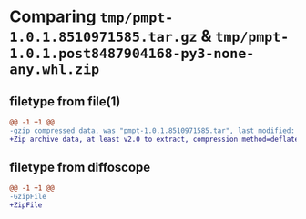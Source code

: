 # Comparing `tmp/pmpt-1.0.1.8510971585.tar.gz` & `tmp/pmpt-1.0.1.post8487904168-py3-none-any.whl.zip`

## filetype from file(1)

```diff
@@ -1 +1 @@
-gzip compressed data, was "pmpt-1.0.1.8510971585.tar", last modified: Mon Apr  1 17:00:44 2024, max compression
+Zip archive data, at least v2.0 to extract, compression method=deflate
```

## filetype from diffoscope

```diff
@@ -1 +1 @@
-GzipFile
+ZipFile
```

